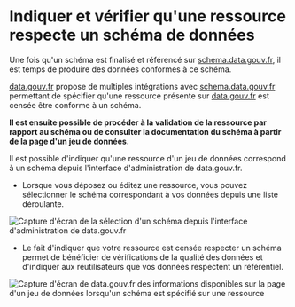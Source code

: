 # Indiquer et vérifier qu'une ressource respecte un schéma de données

Une fois qu'un schéma est finalisé et référencé sur [schema.data.gouv.fr](https://schema.data.gouv.fr/), il est temps de produire des données conformes à ce schéma.

[data.gouv.fr](https://data.gouv.fr/) propose de multiples intégrations avec [schema.data.gouv.fr](https://schema.data.gouv.fr/) permettant de spécifier qu'une ressource présente sur [data.gouv.fr](https://data.gouv.fr/) est censée être conforme à un schéma.&#x20;

**Il est ensuite possible de procéder à la validation de la ressource par rapport au schéma ou de consulter la documentation du schéma à partir de la page d'un jeu de données.**



Il est possible d'indiquer qu'une ressource d'un jeu de données correspond à un schéma depuis l'interface d'administration de data.gouv.fr.&#x20;

* Lorsque vous déposez ou éditez une ressource, vous pouvez sélectionner le schéma correspondant à vos données depuis une liste déroulante.

![Capture d'écran de la sélection d'un schéma depuis l'interface d'administration de data.gouv.fr](https://guides.etalab.gouv.fr/assets/img/selection-schema.d958a2c6.png)

* Le fait d'indiquer que votre ressource est censée respecter un schéma permet de bénéficier de vérifications de la qualité des données et d'indiquer aux réutilisateurs que vos données respectent un référentiel.

![Capture d'écran de data.gouv.fr des informations disponibles sur la page d'un jeu de données lorsqu'un schéma est spécifié sur une ressource](https://guides.etalab.gouv.fr/assets/img/modal-schema.7ecaa269.png)
